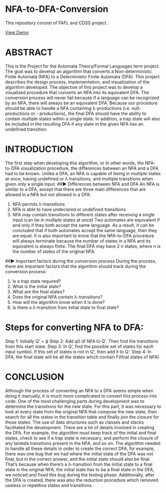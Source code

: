 # NFA-to-DFA-Conversion
This repository consist of FAFL and CDSS project.

[View Demo](http://127.0.0.1:5500/index.html)

# ABSTRACT
This is the Project for the Automata Theory/Formal Languages term project. The goal was to develop an algorithm that converts a Non-deterministic Finite Automata (NFA) to a Deterministic Finite Automata (DFA). This project describes the design process, implementation, and visualization of the algorithm developed.
The objective of this project was to develop a visualized procedure that converts an NFA into its equivalent DFA. The conversion process will never fail because if a language can be recognized by an NFA, there will always be an equivalent DFA. Because our procedure should be able to handle a NFA containing λ-productions (i.e. null-productions or - productions), the final DFA should have the ability to contain multiple states within a single state. In addition, a trap state will also be included in the resulting DFA if any state in the given NFA has an undefined transition.

# INTRODUCTION
The first step when developing this algorithm, or in other words, the NFA-to-DFA visualization procedure, the differences between an NFA and a DFA had to be known. Unlike a DFA, an NFA is capable of being in multiple states at once, having undefined or λ transitions, and multiple transitions when given only a single input. 
##► Differences between NFA and DFA 
 	An NFA is similar to a DFA, except that there are three main differences that are allowed in a NFA but not allowed in a DFA: 
1) NFA permits λ-transitions 
2) NFA is able to have undeclared or undefined transitions 
3) NFA may contain transitions to different states after receiving a single input (can be in multiple states at once) 
Two automates are equivalent if and only if they both accept the same language. As a result, it can be concluded that if both automates accept the same language, then they are equal. It is also important to know that the NFA-to-DFA procedure will always terminate because the number of states in a NFA and its equivalent is always finite. The final DFA may have 2 n states, where n is the number of states of the original NFA.

##► Important factors during the conversion process 
During the process, there are important factors that the algorithm should track during the conversion process: 
1) Is a trap state required? 
2) What is the initial state?
3) What are the final states? 
4) Does the original NFA contain λ-transitions? 
5) How will the algorithm know when it is done?
6) Is there a λ-transition from initial state to final state?

# Steps for converting NFA to DFA:
Step 1: Initially Q' = ϕ
Step 2: Add q0 of NFA to Q'. Then find the transitions from this start state.
Step 3: In Q', find the possible set of states for each input symbol. If this set of states is not in Q', then add it to Q'.
Step 4: In DFA, the final state will be all the states which contain F(final states of NFA)

# CONCLUSION
Although the process of converting an NFA to a DFA seems simple when doing it manually, it is much more complicated to convert this process into code. One of the most challenging parts during development was to determine the transitions for the new state. For this part, it was necessary to look at every state from the original NFA that compose the new state, then search for all the states in the transition table and finally join the closure for those states. The use of data structures such as classes and stacks facilitated the development. There are a lot of details involved in creating the DFA. For example, the algorithm must keep track of the initial and final states, check to see if a trap state is necessary, and perform the closure of any lambda transitions present in the NFA, and so on. The algorithm needed to handle all these details in order to create the correct DFA, for example, there was one bug that we had where the initial state of the DFA was not final, but in the correct answer, and the initial state should also be final. That’s because when there’s a λ-transition from the initial state to a final state in the original NFA, the initial state has to be a final state in the DFA, we noticed and fixed this bug during the testing phase. Additionally, after the DFA is created, there was also the reduction procedure which removed useless or repetitive states and transitions.



